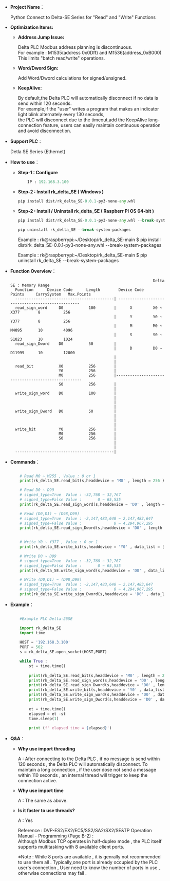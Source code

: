 - **Project Name**：
    
    Python Connect to Delta-SE Series for "Read" and "Write" Functions <br>

 
- **Optimization Items:**
    
    - **Address Jump Issue:**<br>

        Delta PLC Modbus address planning is discontinuous.<br>
        For example : M1535(address 0x0Dff) and M1536(address_0xB000)<br>                                        This limits "batch read/write" operations.

    - **Word/Dword Sign:**<br> 

        Add Word/Dword calculations for signed/unsigned.<br>
        

    - **KeepAlive:**<br> 
            
        By default,the Delta PLC will automatically disconnect if no data is send within 120 seconds.<br>
        For example,if the "user" writes a program that makes an indicator light blink alternately every 130 seconds,<br> 
        the PLC will disconnect due to the timeout,add the KeepAlive long-connection feature, users can easily maintain continuous operation and avoid disconnection.<br>


- **Support PLC**：
    
    Detla SE Series (Ethernet)

- **How to use**：

    - **Step-1 : Configure**
        ```python
            IP : 192.168.3.100

        ```

    - **Step-2 : Install rk_delta_SE ( Windows )**
        ```python
        pip install dist/rk_delta_SE-0.0.1-py3-none-any.whl
        ```

    - **Step-2 : Install / Uninstall rk_delta_SE ( Raspberr PI OS 64-bit )**
        ```python
        pip install dist/rk_delta_SE-0.0.1-py3-none-any.whl --break-system-packages
        ```
        ```python
        pip uninstall rk_delta_SE --break-system-packages
        ```
        Example : rk@raspberrypi:~/Desktop/rk_delta_SE-main $ pip install dist/rk_delta_SE-0.0.1-py3-none-any.whl --break-system-packages<br>

        Example : rk@raspberrypi:~/Desktop/rk_delta_SE-main $ pip uninstall rk_delta_SE --break-system-packages<br>

- **Function Overview**：
 

                                                                    Delta SE : Memory Range
        Function      Device Code      Length        Device Code     Points     CarrySystem   Max.Points 
        -------------------------------------------| --------------------------------------------------
        read_sign_word     D0           100        |      X         X0 ~ X377        8          256    
                                                   |      Y         Y0 ~ Y377        8          256    
                                                   |      M         M0 ~ M4095       10         4096    
                                                   |      S         S0 ~ S1023       10         1024     
        read_sign_Dword    D0           50         |         
                                                   |      D         D0 ~ D11999      10         12000 
                                                   |
                                                   |  
        read_bit           X0           256        |           
                           Y0           256        |        
                           M0           256        |----------------------------------------------------
                           S0           256        |
                                                   |                                                   
        write_sign_word    D0           100        |
                                                   |
                                                   |
                                                   |
        write_sign_Dword   D0           50         |
                                                   | 
                                                   |
                                                   |
        write_bit          Y0           256        |
                           M0           256        |
                           S0           256        |
                                                   |
                                                   |                
        -------------------------------------------|

- **Commands**：
    ```python  

        # Read M0 ~ M255 , Value : 0 or 1
        print(rk_delta_SE.read_bit(s,headdevice = 'M0' , length = 256 ))

        # Read D0 ~ D99              
        # signed_type=True  Value : -32,768 ~ 32,767 
        # signed_type=False Value :       0 ~ 65,535 
        print(rk_delta_SE.read_sign_word(s,headdevice = 'D0' , length = 100, signed_type=True))

        # Read (D0,D1) ~ (D98,D99)  
        # signed_type=True  Value : -2,147,483,648 ~ 2,147,483,647 
        # signed_type=False Value :              0 ~ 4,294,967,295       
        print(rk_delta_SE.read_sign_Dword(s,headdevice = 'D0' , length =50 , signed_type=True))
     

        # Write Y0 ~ Y377 , Value : 0 or 1
        print(rk_delta_SE.write_bit(s,headdevice = 'Y0' , data_list = [1]*256 )) 

        # Write D0 ~ D99              
        # signed_type=True  Value : -32,768 ~ 32,767
        # signed_type=False Value :       0 ~ 65,535 
        print(rk_delta_SE.write_sign_word(s,headdevice = 'D0' , data_list = [-999]*100 ,signed_type =True))

        # Write (D0,D1) ~ (D98,D99)  
        # signed_type=True  Value : -2,147,483,648 ~ 2,147,483,647 
        # signed_type=False Value :              0 ~ 4,294,967,295       
        print(rk_delta_SE.write_sign_Dword(s,headdevice = 'D0' , data_list = [9999999]*50 ,signed_type =True))


    ```
- **Example**：
    ```python  

        #Example PLC Delta-26SE 

        import rk_delta_SE 
        import time
        
        HOST = '192.168.3.100'
        PORT = 502
        s = rk_delta_SE.open_socket(HOST,PORT) 
 
        while True :
            st = time.time()
            
            print(rk_delta_SE.read_bit(s,headdevice = 'M0' , length = 256 ))
            print(rk_delta_SE.read_sign_word(s,headdevice = 'D0' , length = 100, signed_type=True))
            print(rk_delta_SE.read_sign_Dword(s,headdevice = 'D0' , length =50 , signed_type=True))   
            print(rk_delta_SE.write_bit(s,headdevice = 'Y0' , data_list = [1]*256 )) 
            print(rk_delta_SE.write_sign_word(s,headdevice = 'D0' , data_list = [-999]*100 ,signed_type =True))
            print(rk_delta_SE.write_sign_Dword(s,headdevice = 'D0' , data_list = [9999999]*50 ,signed_type =True))
        
            et = time.time()
            elapsed = et -st
            time.sleep(1)  
            
            print (f' elapsed time = {elapsed}')

    
- **Q&A**：

    - **Why use import threading**
    
        A : After connecting to the Delta PLC , if no message is send within 120 seconds , the Delta PLC
            will automatically disconnect. To maintain a long connection , if the user dose not send a message 
            within 110 seconds , an internal thread will trigger to keep the connection active. 

    - **Why use import time**

        A : The same as above.

    - **Is it faster to use threads?**

        A : Yes <br>
 
        Reference : DVP-ES2/EX2/EC5/SS2/SA2/SX2/SE&TP Operation Manual - Programming (Page B-2)  : <br>
                    Although Modbus TCP operates in half-duplex mode , the PLC itself supports multitasking with 8 available client ports.
               
        ※Note    : While 8 ports are available , it is genrally not recommended to use them all . 
                Typically,one port is already occupied by the PLC user's connection , User need to know the number of ports in use , otherwise connections may fail .

 